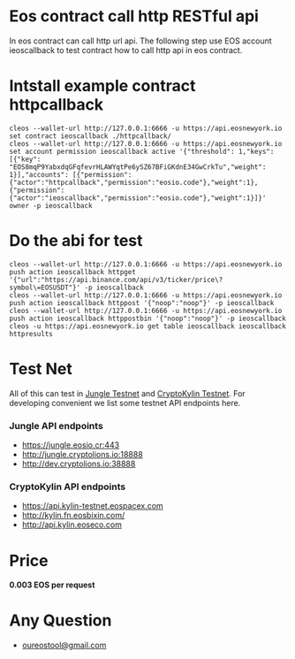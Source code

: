 # Eos contract call http RESTful api
In eos contract can call http url api. The following step use EOS account ieoscallback to test contract how to call http api in eos contract.

# Intstall example contract httpcallback
```
cleos --wallet-url http://127.0.0.1:6666 -u https://api.eosnewyork.io set contract ieoscallback ./httpcallback/
cleos --wallet-url http://127.0.0.1:6666 -u https://api.eosnewyork.io set account permission ieoscallback active '{"threshold": 1,"keys": [{"key": "EOS8mqP9YabxdqGFqfevrHLAWYqtPe6ySZ67BFiGKdnE34GwCrkTu","weight": 1}],"accounts": [{"permission":{"actor":"httpcallback","permission":"eosio.code"},"weight":1},{"permission":{"actor":"ieoscallback","permission":"eosio.code"},"weight":1}]}' owner -p ieoscallback
```
# Do the abi for test
```
cleos --wallet-url http://127.0.0.1:6666 -u https://api.eosnewyork.io push action ieoscallback httpget '{"url":"https://api.binance.com/api/v3/ticker/price\?symbol\=EOSUSDT"}' -p ieoscallback
cleos --wallet-url http://127.0.0.1:6666 -u https://api.eosnewyork.io push action ieoscallback httppost '{"noop":"noop"}' -p ieoscallback
cleos --wallet-url http://127.0.0.1:6666 -u https://api.eosnewyork.io push action ieoscallback httppostbin '{"noop":"noop"}' -p ieoscallback
cleos -u https://api.eosnewyork.io get table ieoscallback ieoscallback httpresults
```

# Test Net
All of this can test in [Jungle Testnet](http://jungle.cryptolions.io) and [CryptoKylin Testnet](https://www.cryptokylin.io/). For developing convenient we list some testnet API endpoints here.

### Jungle API endpoints
* https://jungle.eosio.cr:443
* http://jungle.cryptolions.io:18888
* http://dev.cryptolions.io:38888

### CryptoKylin API endpoints
* https://api.kylin-testnet.eospacex.com
* http://kylin.fn.eosbixin.com/
* http://api.kylin.eoseco.com

# Price
**0.003 EOS per request**

# Any Question
* oureostool@gmail.com
